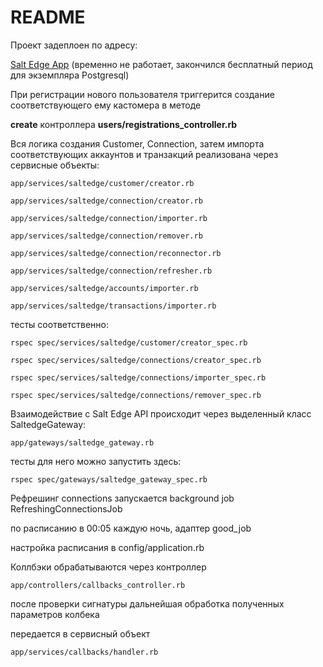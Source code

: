 # README

Проект задеплоен по адресу:

[Salt Edge App](https://saltedge-app.onrender.com) (временно не работает, закончился бесплатный период для экземпляра Postgresql) 

При регистрации нового пользователя триггерится создание соответствующего ему кастомера в методе

__create__ контроллера __users/registrations_controller.rb__

Вся логика создания Customer, Connection, затем импорта соответствующих аккаунтов и транзакций
реализована через сервисные объекты:

```app/services/saltedge/customer/creator.rb```

```app/services/saltedge/connection/creator.rb```

```app/services/saltedge/connection/importer.rb```

```app/services/saltedge/connection/remover.rb```

```app/services/saltedge/connection/reconnector.rb```

```app/services/saltedge/connection/refresher.rb```

```app/services/saltedge/accounts/importer.rb```

```app/services/saltedge/transactions/importer.rb```

тесты соответственно:

```rspec spec/services/saltedge/customer/creator_spec.rb```

```rspec spec/services/saltedge/connections/creator_spec.rb```

```rspec spec/services/saltedge/connections/importer_spec.rb```

```rspec spec/services/saltedge/connections/remover_spec.rb```


  Взаимодействие с Salt Edge API происходит через выделенный класс SaltedgeGateway:

  ```app/gateways/saltedge_gateway.rb```

тесты для него можно запустить здесь:

  ```rspec spec/gateways/saltedge_gateway_spec.rb```

Рефрешинг connections запускается background job RefreshingConnectionsJob

по расписанию в 00:05 каждую ночь, адаптер good_job

настройка расписания в config/application.rb

Коллбэки обрабатываются через контроллер

```app/controllers/callbacks_controller.rb```

после проверки сигнатуры дальнейшая обработка полученных параметров колбека

передается в сервисный объект

```app/services/callbacks/handler.rb```
